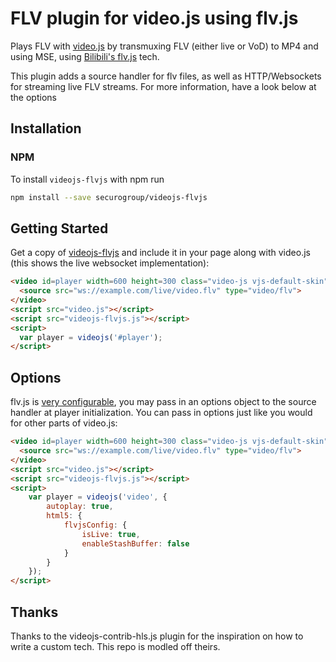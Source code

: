 # FLV plugin for video.js using flv.js
Plays FLV with [video.js](https://github.com/videojs/video.js) by transmuxing FLV (either live or VoD) to MP4 and using MSE, using [Bilibili's flv.js](https://github.com/Bilibili/flv.js) tech. 

This plugin adds a source handler for flv files, as well as HTTP/Websockets for streaming live FLV streams. For more information, have a look below at the options

## Installation 
### NPM
To install `videojs-flvjs` with npm run

```bash
npm install --save securogroup/videojs-flvjs
```

## Getting Started
Get a copy of [videojs-flvjs](#installation) and include it in your page along with video.js (this shows the live websocket implementation):

```html
<video id=player width=600 height=300 class="video-js vjs-default-skin" controls>
  <source src="ws://example.com/live/video.flv" type="video/flv">
</video>
<script src="video.js"></script>
<script src="videojs-flvjs.js"></script>
<script>
  var player = videojs('#player');
</script>
```

## Options
flv.js is [very configurable](https://github.com/Bilibili/flv.js/blob/master/docs/api.md), you may pass in an options object to the source handler at player initialization. You can pass in options just like you would for other parts of video.js:

``` html
<video id=player width=600 height=300 class="video-js vjs-default-skin" controls>
  <source src="ws://example.com/live/video.flv" type="video/flv">
</video>
<script src="video.js"></script>
<script src="videojs-flvjs.js"></script>
<script>
    var player = videojs('video', {
        autoplay: true,
        html5: {
            flvjsConfig: {
                isLive: true,
                enableStashBuffer: false
            }
        }
    });
</script>
```

## Thanks
Thanks to the videojs-contrib-hls.js plugin for the inspiration on how to write a custom tech. This repo is modled off theirs.
